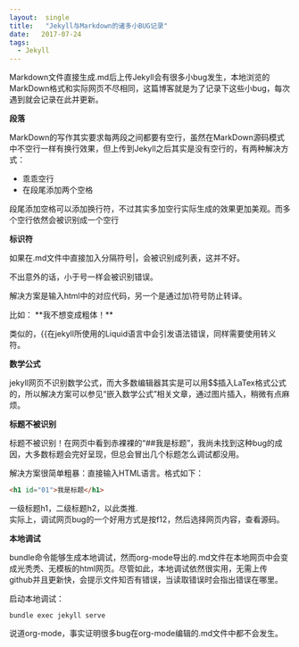 ```yaml
---
layout:	 single
title:	 "Jekyll与Markdown的诸多小BUG记录"
date:	2017-07-24
tags:	
  - Jekyll
---
```


Markdown文件直接生成.md后上传Jekyll会有很多小bug发生，本地浏览的MarkDown格式和实际网页不尽相同，这篇博客就是为了记录下这些小bug，每次遇到就会记录在此并更新。



**段落**

MarkDown的写作其实要求每两段之间都要有空行，虽然在MarkDown源码模式中不空行一样有换行效果，但上传到Jekyll之后其实是没有空行的，有两种解决方式：  
- 乖乖空行
- 在段尾添加两个空格

段尾添加空格可以添加换行符，不过其实多加空行实际生成的效果更加美观。而多个空行依然会被识别成一个空行

**标识符**

如果在.md文件中直接加入分隔符号\|，会被识别成列表，这并不好。

不出意外的话，小于号一样会被识别错误。

解决方案是输入html中的对应代码，另一个是通过加\符号防止转译。

比如： \*\*我不想变成粗体！\*\*

类似的，\{\{在jekyll所使用的Liquid语言中会引发语法错误，同样需要使用转义符。

**数学公式**

jekyll网页不识别数学公式，而大多数编辑器其实是可以用$$插入LaTex格式公式的，所以解决方案可以参见“嵌入数学公式”相关文章，通过图片插入，稍微有点麻烦。

**标题不被识别**

标题不被识别！在网页中看到赤裸裸的“##我是标题”，我尚未找到这种bug的成因，大多数标题会完好呈现，但总会冒出几个标题怎么调试都没用。

解决方案很简单粗暴：直接输入HTML语言。格式如下：
```html
<h1 id="01">我是标题</h1>
```
一级标题h1，二级标题h2，以此类推.  
实际上，调试网页bug的一个好用方式是按f12，然后选择网页内容，查看源码。

**本地调试**

bundle命令能够生成本地调试，然而org-mode导出的.md文件在本地网页中会变成光秃秃、无模板的html网页。尽管如此，本地调试依然很实用，无需上传github并且更新快，会提示文件知否有错误，当读取错误时会指出错误在哪里。

启动本地调试：

```shell
bundle exec jekyll serve
```

说道org-mode，事实证明很多bug在org-mode编辑的.md文件中都不会发生。



